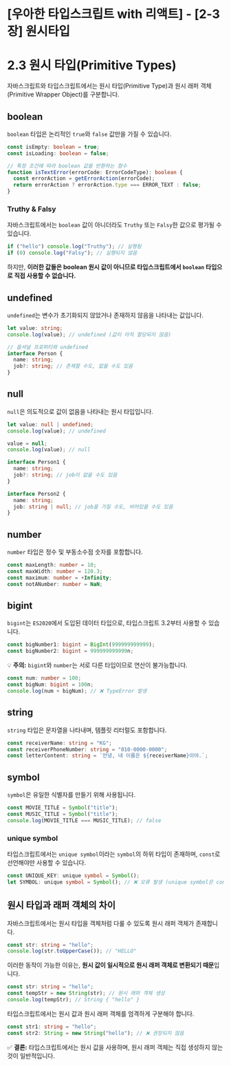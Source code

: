 # [우아한 타입스크립트 with 리액트] - [2-3장] 원시타입

# **2.3 원시 타입(Primitive Types)**

자바스크립트와 타입스크립트에서는 원시 타입(Primitive Type)과 원시 래퍼 객체(Primitive Wrapper Object)를 구분합니다. 

## **boolean**

`boolean` 타입은 논리적인 `true`와 `false` 값만을 가질 수 있습니다.

```ts
const isEmpty: boolean = true;
const isLoading: boolean = false;

// 특정 조건에 따라 boolean 값을 반환하는 함수
function isTextError(errorCode: ErrorCodeType): boolean {
  const errorAction = getErrorAction(errorCode);
  return errorAction ? errorAction.type === ERROR_TEXT : false;
}
```

### **Truthy & Falsy**
자바스크립트에서는 `boolean` 값이 아니더라도 `Truthy` 또는 `Falsy`한 값으로 평가될 수 있습니다.

```ts
if ("hello") console.log("Truthy"); // 실행됨
if (0) console.log("Falsy"); // 실행되지 않음
```
하지만, **이러한 값들은 boolean 원시 값이 아니므로 타입스크립트에서 `boolean` 타입으로 직접 사용할 수 없습니다.**

## **undefined**

`undefined`는 변수가 초기화되지 않았거나 존재하지 않음을 나타내는 값입니다.

```ts
let value: string;
console.log(value); // undefined (값이 아직 할당되지 않음)

// 옵셔널 프로퍼티와 undefined
interface Person {
  name: string;
  job?: string; // 존재할 수도, 없을 수도 있음
}
```

## **null**

`null`은 의도적으로 값이 없음을 나타내는 원시 타입입니다.

```ts
let value: null | undefined;
console.log(value); // undefined

value = null;
console.log(value); // null
```

```ts
interface Person1 {
  name: string;
  job?: string; // job이 없을 수도 있음
}

interface Person2 {
  name: string;
  job: string | null; // job을 가질 수도, 비어있을 수도 있음
}
```

## **number**

`number` 타입은 정수 및 부동소수점 숫자를 포함합니다.

```ts
const maxLength: number = 10;
const maxWidth: number = 120.3;
const maximum: number = +Infinity;
const notANumber: number = NaN;
```

## **bigint**

`bigint`는 `ES2020`에서 도입된 데이터 타입으로, 타입스크립트 3.2부터 사용할 수 있습니다.

```ts
const bigNumber1: bigint = BigInt(999999999999);
const bigNumber2: bigint = 999999999999n;
```

💡 **주의:** `bigint`와 `number`는 서로 다른 타입이므로 연산이 불가능합니다.
```ts
const num: number = 100;
const bigNum: bigint = 100n;
console.log(num + bigNum); // ❌ TypeError 발생
```

## **string**

`string` 타입은 문자열을 나타내며, 템플릿 리터럴도 포함합니다.

```ts
const receiverName: string = "KG";
const receiverPhoneNumber: string = "010-0000-0000";
const letterContent: string = `안녕, 내 이름은 ${receiverName}이야.`;
```


## **symbol**

`symbol`은 유일한 식별자를 만들기 위해 사용됩니다.

```ts
const MOVIE_TITLE = Symbol("title");
const MUSIC_TITLE = Symbol("title");
console.log(MOVIE_TITLE === MUSIC_TITLE); // false
```

### **unique symbol**
타입스크립트에서는 `unique symbol`이라는 `symbol`의 하위 타입이 존재하며, `const`로 선언해야만 사용할 수 있습니다.

```ts
const UNIQUE_KEY: unique symbol = Symbol();
let SYMBOL: unique symbol = Symbol(); // ❌ 오류 발생 (unique symbol은 const로 선언해야 함)
```


## **원시 타입과 래퍼 객체의 차이**

자바스크립트에서는 원시 타입을 객체처럼 다룰 수 있도록 원시 래퍼 객체가 존재합니다.

```ts
const str: string = "hello";
console.log(str.toUpperCase()); // "HELLO"
```

이러한 동작이 가능한 이유는, **원시 값이 일시적으로 원시 래퍼 객체로 변환되기 때문**입니다.
```ts
const str: string = "hello";
const tempStr = new String(str); // 원시 래퍼 객체 생성
console.log(tempStr); // String { "hello" }
```

타입스크립트에서는 원시 값과 원시 래퍼 객체를 엄격하게 구분해야 합니다.
```ts
const str1: string = "hello";
const str2: String = new String("hello"); // ❌ 권장되지 않음
```

✅ **결론:** 타입스크립트에서는 원시 값을 사용하며, 원시 래퍼 객체는 직접 생성하지 않는 것이 일반적입니다.

